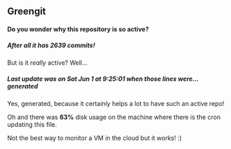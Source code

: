 ## Greengit

#### Do you wonder why this repository is so active?

##### After all it has 2639 commits!

But is it *really* active? Well...

##### Last update was on Sat Jun 1 at 9:25:01 when those lines were... generated

Yes, generated, because it certainly helps a lot to have such an active repo!

Oh and there was **63%** disk usage on the machine
where there is the cron updating this file.

Not the best way to monitor a VM in the cloud but it works! :)
